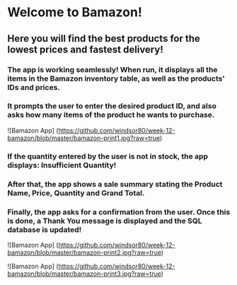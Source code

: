 # Welcome to Bamazon!
## Here you will find the best products for the lowest prices and fastest delivery!

### The app is working seamlessly! When run, it displays all the items in the Bamazon inventory table, as well as the products' IDs and prices.

### It prompts the user to enter the desired product ID, and also asks how many items of the product he wants to purchase.

![Bamazon App] (https://github.com/windsor80/week-12-bamazon/blob/master/bamazon-print1.jpg?raw=true)

### If the quantity entered by the user is not in stock, the app displays: Insufficient Quantity!

### After that, the app shows a sale summary stating the Product Name, Price, Quantity and Grand Total.

### Finally, the app asks for a confirmation from the user. Once this is done, a Thank You message is displayed and the SQL database is updated!

![Bamazon App] (https://github.com/windsor80/week-12-bamazon/blob/master/bamazon-print2.jpg?raw=true)

![Bamazon App] (https://github.com/windsor80/week-12-bamazon/blob/master/bamazon-print3.jpg?raw=true)
